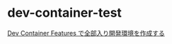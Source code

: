 # dev-container-test
[Dev Container Features で全部入り開発環境を作成する](https://pc.atsuhiro-me.net/entry/2023/04/12/005150)
